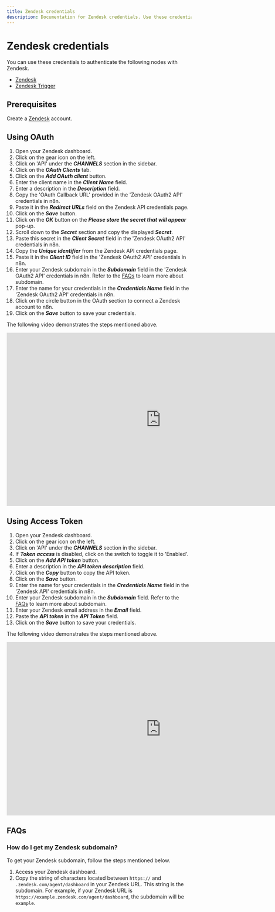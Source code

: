 ```yaml
---
title: Zendesk credentials
description: Documentation for Zendesk credentials. Use these credentials to authenticate Zendesk in n8n, a workflow automation platform.
---
```


# Zendesk credentials

You can use these credentials to authenticate the following nodes with Zendesk.

- [Zendesk](/integrations/builtin/app-nodes/n8n-nodes-base.zendesk/)
- [Zendesk Trigger](/integrations/builtin/trigger-nodes/n8n-nodes-base.zendesktrigger/)

## Prerequisites

Create a [Zendesk](https://zendesk.com/) account.

## Using OAuth

1. Open your Zendesk dashboard.
2. Click on the gear icon on the left.
3. Click on 'API' under the ***CHANNELS*** section in the sidebar.
4. Click on the ***OAuth Clients*** tab.
5. Click on the ***Add OAuth client*** button.
6. Enter the client name in the ***Client Name*** field.
7. Enter a description in the ***Description*** field.
8. Copy the 'OAuth Callback URL' provided in the 'Zendesk OAuth2 API' credentials in n8n.
9. Paste it in the ***Redirect URLs*** field on the Zendesk API credentials page.
10. Click on the ***Save*** button.
11. Click on the ***OK*** button on the ***Please store the secret that will appear*** pop-up.
12. Scroll down to the ***Secret*** section and copy the displayed ***Secret***.
13. Paste this secret in the ***Client Secret*** field in the 'Zendesk OAuth2 API' credentials in n8n.
14. Copy the ***Unique identifier*** from the Zendesk API credentials page.
15. Paste it in the ***Client ID*** field in the 'Zendesk OAuth2 API' credentials in n8n.
16. Enter your Zendesk subdomain in the ***Subdomain*** field in the 'Zendesk OAuth2 API' credentials in n8n. Refer to the [FAQs](#how-do-i-get-my-zendesk-subdomain) to learn more about subdomain.
17. Enter the name for your credentials in the ***Credentials Name*** field in the 'Zendesk OAuth2 API' credentials in n8n.
18. Click on the circle button in the OAuth section to connect a Zendesk account to n8n.
19. Click on the ***Save*** button to save your credentials.

The following video demonstrates the steps mentioned above.

<div class="video-container">
<iframe width="840" height="472.5" src="https://www.youtube.com/embed/ieNHkgUVNhM" frameborder="0" allow="accelerometer; autoplay; clipboard-write; encrypted-media; gyroscope; picture-in-picture" allowfullscreen></iframe>
</div>

## Using Access Token

1. Open your Zendesk dashboard.
2. Click on the gear icon on the left.
3. Click on 'API' under the ***CHANNELS*** section in the sidebar.
4. If ***Token access*** is disabled, click on the switch to toggle it to 'Enabled'.
5. Click on the ***Add API token*** button.
6. Enter a description in the ***API token description*** field.
7. Click on the ***Copy*** button to copy the API token.
8. Click on the ***Save*** button.
9. Enter the name for your credentials in the ***Credentials Name*** field in the 'Zendesk API' credentials in n8n.
10. Enter your Zendesk subdomain in the ***Subdomain*** field. Refer to the [FAQs](#how-do-i-get-my-zendesk-subdomain) to learn more about subdomain.
11. Enter your Zendesk email address in the ***Email*** field.
12. Paste the ***API token*** in the ***API Token*** field.
13. Click on the ***Save*** button to save your credentials.

The following video demonstrates the steps mentioned above.

<div class="video-container">
<iframe width="840" height="472.5" src="https://www.youtube.com/embed/AvduoHrFJdQ" frameborder="0" allow="accelerometer; autoplay; clipboard-write; encrypted-media; gyroscope; picture-in-picture" allowfullscreen></iframe>
</div>

## FAQs

### How do I get my Zendesk subdomain?

To get your Zendesk subdomain, follow the steps mentioned below.
1. Access your Zendesk dashboard.
2. Copy the string of characters located between `https://` and `.zendesk.com/agent/dashboard` in your Zendesk URL. This string is the subdomain. For example, if your Zendesk URL is `https://example.zendesk.com/agent/dashboard`, the subdomain will be `example`.

